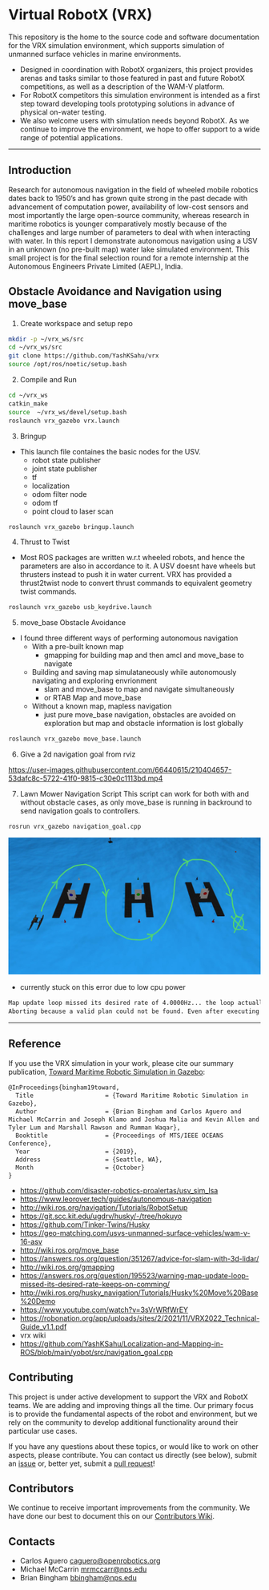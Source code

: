 # Virtual RobotX (VRX)
This repository is the home to the source code and software documentation for the VRX simulation environment, which supports simulation of unmanned surface vehicles in marine environments.
* Designed in coordination with RobotX organizers, this project provides arenas and tasks similar to those featured in past and future RobotX competitions, as well as a description of the WAM-V platform.
* For RobotX competitors this simulation environment is intended as a first step toward developing tools prototyping solutions in advance of physical on-water testing.
* We also welcome users with simulation needs beyond RobotX. As we continue to improve the environment, we hope to offer support to a wide range of potential applications.

---
## Introduction
Research for autonomous navigation in the field of wheeled mobile robotics dates back to 1950’s and has grown quite strong in the past decade with advancement of computation power, availability of low-cost sensors and most importantly the large open-source community, whereas research in maritime robotics is younger comparatively mostly because of the challenges and large number of parameters to deal with when interacting with water. In this report I demonstrate autonomous navigation using a USV in an unknown (no pre-built map) water lake simulated environment. This small project is for the final selection round for a remote internship at the Autonomous Engineers Private Limited (AEPL), India.

## Obstacle Avoidance and Navigation using move_base
1. Create workspace and setup repo
```bash
mkdir -p ~/vrx_ws/src
cd ~/vrx_ws/src
git clone https://github.com/YashKSahu/vrx
source /opt/ros/noetic/setup.bash
```
2. Compile and Run
```bash
cd ~/vrx_ws
catkin_make
source  ~/vrx_ws/devel/setup.bash
roslaunch vrx_gazebo vrx.launch
```
3. Bringup
- This launch file containes the basic nodes for the USV.
  - robot state publisher
  - joint state publisher
  - tf
  - localization
  - odom filter node
  - odom tf
  - point cloud to laser scan
```bash
roslaunch vrx_gazebo bringup.launch
```
4. Thrust to Twist
- Most ROS packages are written w.r.t wheeled robots, and hence the parameters are also in accordance to it. A USV doesnt have wheels but thrusters instead to push it in water current. VRX has provided a thrust2twist node to convert thrust commands to equivalent geometry twist commands.
```bash
roslaunch vrx_gazebo usb_keydrive.launch
```
5. move_base Obstacle Avoidance
- I found three different ways of performing autonomous navigation
  - With a pre-built known map
    - gmapping for building map and then amcl and move_base to navigate
  - Building and saving map simulataneously while autonomously navigating and exploring envrionment
    - slam and move_base to map and navigate simultaneously 
    - or RTAB Map and move_base
  - Without a known map, mapless navigation
    - just pure move_base navigation, obstacles are avoided on exploration but map and obstacle information is lost globally

```bash
roslaunch vrx_gazebo move_base.launch
```
6. Give a 2d navigation goal from rviz

https://user-images.githubusercontent.com/66440615/210404657-53dafc8c-5722-41f0-9815-c30e0c1113bd.mp4

7. Lawn Mower Navigation Script
This script can work for both with and without obstacle cases, as only move_base is running in backround to send navigation goals to controllers.
```bash
rosrun vrx_gazebo navigation_goal.cpp
```
![](images/lawn.jpeg)

- currently stuck on this error due to low cpu power 
```bash
Map update loop missed its desired rate of 4.0000Hz... the loop actually took 1.4040 seconds.
Aborting because a valid plan could not be found. Even after executing all recovery behaviors
```
---

## Reference

If you use the VRX simulation in your work, please cite our summary publication, [Toward Maritime Robotic Simulation in Gazebo](https://wiki.nps.edu/display/BB/Publications?preview=/1173263776/1173263778/PID6131719.pdf): 

```
@InProceedings{bingham19toward,
  Title                    = {Toward Maritime Robotic Simulation in Gazebo},
  Author                   = {Brian Bingham and Carlos Aguero and Michael McCarrin and Joseph Klamo and Joshua Malia and Kevin Allen and Tyler Lum and Marshall Rawson and Rumman Waqar},
  Booktitle                = {Proceedings of MTS/IEEE OCEANS Conference},
  Year                     = {2019},
  Address                  = {Seattle, WA},
  Month                    = {October}
}
```
- https://github.com/disaster-robotics-proalertas/usv_sim_lsa
- https://www.leorover.tech/guides/autonomous-navigation
- http://wiki.ros.org/navigation/Tutorials/RobotSetup
- https://git.scc.kit.edu/ugdrv/husky/-/tree/hokuyo
- https://github.com/Tinker-Twins/Husky
- https://geo-matching.com/usvs-unmanned-surface-vehicles/wam-v-16-asv
- http://wiki.ros.org/move_base
- https://answers.ros.org/question/351267/advice-for-slam-with-3d-lidar/
- http://wiki.ros.org/gmapping
- https://answers.ros.org/question/195523/warning-map-update-loop-missed-its-desired-rate-keeps-on-comming/
- http://wiki.ros.org/husky_navigation/Tutorials/Husky%20Move%20Base%20Demo
- https://www.youtube.com/watch?v=3sVrWRfWrEY
- https://robonation.org/app/uploads/sites/2/2021/11/VRX2022_Technical-Guide_v1.1.pdf
- vrx wiki
- https://github.com/YashKSahu/Localization-and-Mapping-in-ROS/blob/main/yobot/src/navigation_goal.cpp

## Contributing
This project is under active development to support the VRX and RobotX teams. We are adding and improving things all the time. Our primary focus is to provide the fundamental aspects of the robot and environment, but we rely on the community to develop additional functionality around their particular use cases.

If you have any questions about these topics, or would like to work on other aspects, please contribute.  You can contact us directly (see below), submit an [issue](https://github.com/osrf/vrx/issues) or, better yet, submit a [pull request](https://github.com/osrf/vrx/pulls/)!

## Contributors

We continue to receive important improvements from the community.  We have done our best to document this on our [Contributors Wiki](https://github.com/osrf/vrx/wiki/Contributors).

## Contacts

 * Carlos Aguero <caguero@openrobotics.org>
 * Michael McCarrin <mrmccarr@nps.edu>
 * Brian Bingham <bbingham@nps.edu>

